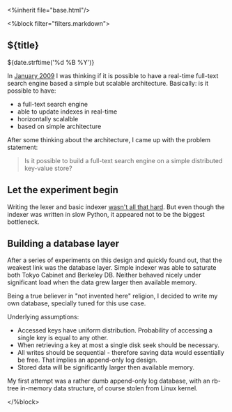 <%inherit file="base.html"/>


<article>
<%block filter="filters.markdown">

${title}
====================================

<div class="date">${date.strftime('%d %B %Y')}</div>

In [January 2009][1] I was thinking if it is possible to have a
real-time full-text search engine based a simple but scalable
architecture. Basically: is it possible to have:

* a full-text search engine
* able to update indexes in real-time
* horizontally scalalble
* based on simple architecture

After some thinking about the architecture, I came up with the problem
statement:

> Is it possible to build a full-text search engine on a simple
> distributed key-value store?

Let the experiment begin
------------------------

Writing the lexer and basic indexer
[wasn't all that hard](https://github.com/majek/ziutek/blob/e8d79833222953af3e73bd98a5e2d4108a9599ae/ziutek/rtftse.py#L2). But
even though the indexer was written in slow Python, it appeared not to
be the biggest bottleneck.

Building a database layer
-------------------------

After a series of experiments on this design and quickly found out,
that the weakest link was the database layer. Simple indexer was able
to saturate both Tokyo Cabinet and Berkeley DB. Neither behaved nicely
under significant load when the data grew larger then available
memory.

Being a true believer in "not invented here" religion, I decided to
write my own database, specially tuned for this use case. 

Underlying assumptions:

 * Accessed keys have uniform distribution. Probability of accessing
   a single key is equal to any other.
 * When retrieving a key at most a single disk seek should be
   necessary.
 * All writes should be sequential - therefore saving data would
   essentially be free. That implies an append-only log design.
 * Stored data will be significantly larger then available memory.


My first attempt was a rather dumb append-only log database, with an
rb-tree in-memory data structure, of course stolen from Linux kernel.





  [1]: http://www.lshift.net/blog/2009/01/20/my-thoughts-on-real-time-full-text-search


</%block>
</article>

